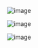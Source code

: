 ![image](https://github.com/user-attachments/assets/2a625700-35df-497a-88bf-94f6222c8a7e)

![image](https://github.com/user-attachments/assets/a2bf5087-0f7d-4cf8-b17b-d32ce0aa6a25)

![image](https://github.com/user-attachments/assets/67d88337-9d2c-4964-bd10-eac391ff6514)



